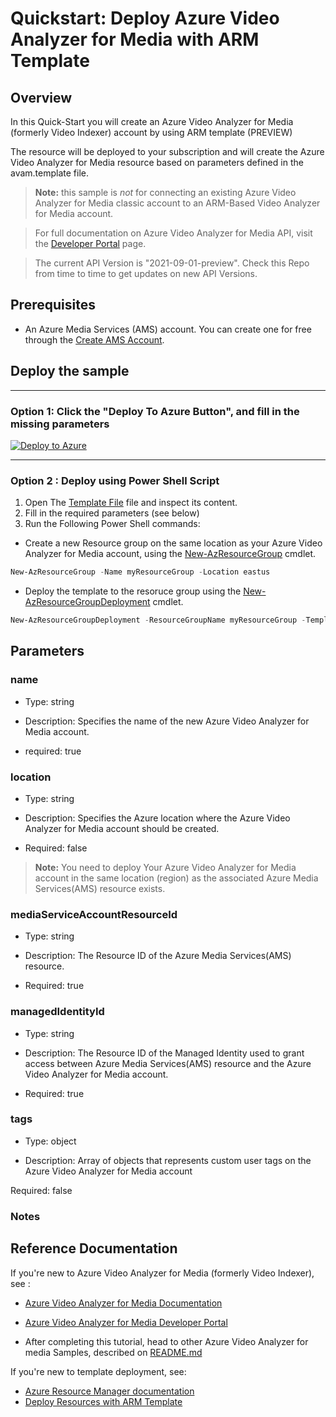 
# Quickstart: Deploy Azure Video Analyzer for Media with ARM Template 

## Overview

In this Quick-Start you will create an Azure Video Analyzer for Media (formerly Video Indexer) account by using ARM template (PREVIEW)

The resource will be deployed to your subscription and will create the Azure Video Analyzer for Media resource based on parameters defined in the avam.template file.


> **Note:**
> this sample is *not* for connecting an existing Azure Video Analyzer for Media classic account to an ARM-Based Video Analyzer for Media account.

> For full documentation on Azure Video Analyzer for Media API, visit the [Developer Portal](https://aka.ms/avam-dev-portal) page.

> The current API Version is "2021-09-01-preview". Check this Repo from time to time to get updates on new API Versions.

## Prerequisites

* An Azure Media Services (AMS) account. You can create one for free through the [Create AMS Account](https://docs.microsoft.com/en-us/azure/media-services/latest/account-create-how-to).

## Deploy the sample

----

### Option 1: Click the "Deploy To Azure Button", and fill in the missing parameters


[![Deploy to Azure](https://aka.ms/deploytoazurebutton)](https://portal.azure.com/#create/Microsoft.Template/uri/https%3A%2F%2Fraw.githubusercontent.com%2FAzure-Samples%2Fmedia-services-video-indexer%2Fmaster%2FARM-Samples%2FCreate-Account%2Favam.template.json)  

----

### Option 2 : Deploy using Power Shell Script

1. Open The [Template File](avam.template.json) file and inspect its content.
2. Fill in the required parameters (see below)
3. Run the Following Power Shell commands:

* Create a new Resource group on the same location as your Azure Video Analyzer for Media account, using the [New-AzResourceGroup](https://docs.microsoft.com/en-us/powershell/module/az.resources/new-azresourcegroup) cmdlet.


```powershell
New-AzResourceGroup -Name myResourceGroup -Location eastus
```

* Deploy the template to the resoruce group using the [New-AzResourceGroupDeployment](https://docs.microsoft.com/en-us/powershell/module/az.resources/new-azresourcegroupdeployment) cmdlet.

```powershell
New-AzResourceGroupDeployment -ResourceGroupName myResourceGroup -TemplateFile ./avam.template.json
```

## Parameters

### name


* Type: string

* Description: Specifies the name of the new Azure Video Analyzer for Media account.

* required: true

### location


* Type: string

* Description: Specifies the Azure location where the Azure Video Analyzer for Media account should be created.

* Required: false


> **Note:**
> You need to deploy Your Azure Video Analyzer for Media account in the same location (region) as the associated Azure Media Services(AMS) resource exists.


### mediaServiceAccountResourceId

* Type: string

* Description: The Resource ID of the Azure Media Services(AMS) resource.

* Required: true


### managedIdentityId

* Type: string

* Description: The Resource ID of the Managed Identity used to grant access between Azure Media Services(AMS) resource and the Azure Video Analyzer for Media account.

* Required: true


### tags


* Type: object

* Description: Array of objects that represents custom user tags on the Azure Video Analyzer for Media account

 Required: false


### Notes

## Reference Documentation

If you're new to Azure Video Analyzer for Media (formerly Video Indexer), see :


* [Azure Video Analyzer for Media Documentation](https://aka.ms/vi-docs)
* [Azure Video Analyzer for Media Developer Portal](https://aka.ms/vi-docs)

* After completing this tutorial, head to other Azure Video Analyzer for media Samples, described on [README.md](../../README.md)

If you're new to template deployment, see:

* [Azure Resource Manager documentation](https://docs.microsoft.com/azure/azure-resource-manager/)
* [Deploy Resources with ARM Template](https://docs.microsoft.com/en-us/azure/azure-resource-manager/templates/deploy-powershell)
